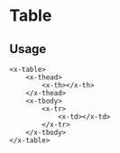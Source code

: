 # Table

## Usage
```vue
<x-table>
    <x-thead>
        <x-th></x-th>
    </x-thead>
    <x-tbody>
        <x-tr>
            <x-td></x-td>
        </x-tr>
    </x-tbody>
</x-table>
```